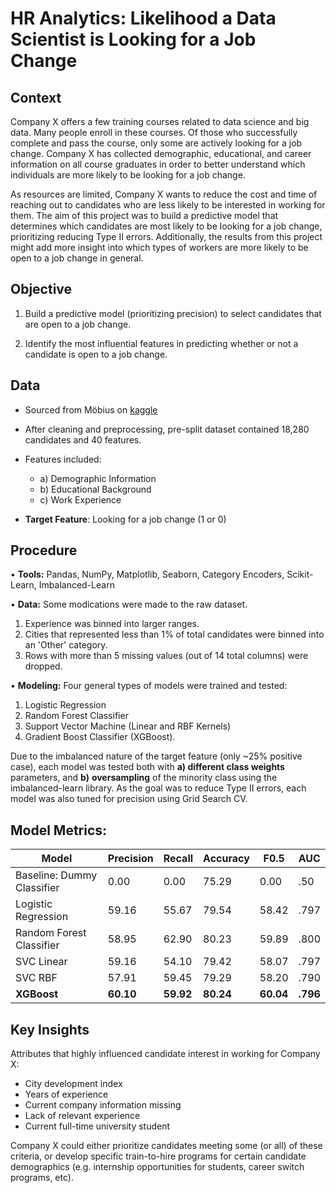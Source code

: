 # HR Analytics: Likelihood a Data Scientist is Looking for a Job Change

## Context


Company X offers a few training courses related to data science and big data. Many people enroll in these courses. Of those who successfully complete and pass the course, only some are actively looking for a job change. Company X has collected demographic, educational, and career information on all course graduates in order to better understand which individuals are more likely to be looking for a job change.

As resources are limited, Company X wants to reduce the cost and time of reaching out to candidates who are less likely to be interested in working for them. The aim of this project was to build a predictive model that determines which candidates are most likely to be looking for a job change, prioritizing reducing Type II errors. Additionally, the results from this project might add more insight into which types of workers are more likely to be open to a job change in general.

## Objective
1. Build a predictive model (prioritizing precision) to select candidates that are open to a job change.

2. Identify the most influential features in predicting whether or not a candidate is open to a job change.

## Data

-   Sourced from Möbius on [kaggle](https://www.kaggle.com/arashnic/hr-analytics-job-change-of-data-scientists)
    
-   After cleaning and preprocessing, pre-split dataset contained 18,280 candidates and 40 features.

-   Features included:
	-  a) Demographic Information
	- b) Educational Background
	- c) Work Experience

- **Target Feature**: Looking for a job change (1 or 0)


## Procedure
• **Tools:** Pandas, NumPy, Matplotlib, Seaborn, Category Encoders, Scikit-Learn, Imbalanced-Learn

• **Data:** Some modications were made to the raw dataset.
1. Experience was binned into larger ranges.
2. Cities that represented less than 1% of total candidates were binned into an 'Other' category.
3. Rows with more than 5 missing values (out of 14 total columns) were dropped.

• **Modeling:** Four general types of models were trained and tested:

1. Logistic Regression
2. Random Forest Classifier
3. Support Vector Machine (Linear and RBF Kernels)
4. Gradient Boost Classifier (XGBoost).

Due to the imbalanced nature of the target feature (only ~25% positive case), each model was tested both with **a) different class weights** parameters, and **b)** **oversampling** of the minority class using the imbalanced-learn library. As the goal was to reduce Type II errors, each model was also tuned for precision using Grid Search CV.

## Model Metrics:

| Model | Precision | Recall | Accuracy | F0.5 | AUC |
|--|--|--|--|--|--|
| Baseline: Dummy Classifier | 0.00 | 0.00 | 75.29 | 0.00 | .50 |
| Logistic Regression | 59.16 | 55.67 | 79.54 | 58.42 | .797 |
| Random Forest Classifier | 58.95 | 62.90 | 80.23 | 59.89 | .800 | 
| SVC Linear | 59.16 | 54.10 | 79.42 | 58.07 | .797 | 
| SVC RBF | 57.91 | 59.45 | 79.29 | 58.20 | .790 | 
| **XGBoost**  | **60.10** | **59.92** | **80.24** | **60.04** | **.796** |


## Key Insights

Attributes that highly influenced candidate interest in working for Company X:
-   City development index
-   Years of experience
-   Current company information missing
-   Lack of relevant experience
-   Current full-time university student

Company X could either prioritize candidates meeting some (or all) of these criteria, or develop specific train-to-hire programs for certain candidate demographics (e.g. internship opportunities for students, career switch programs, etc).
